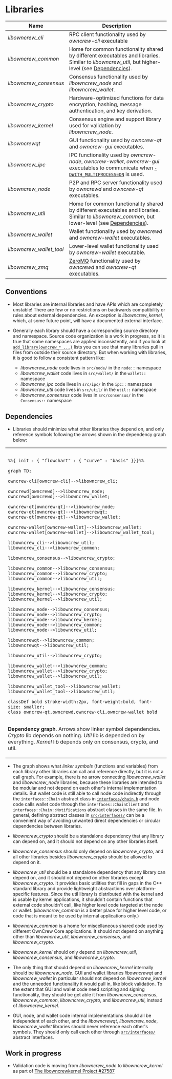 # Libraries

| Name                     | Description |
|--------------------------|-------------|
| *libowncrew_cli*         | RPC client functionality used by *owncrew-cli* executable |
| *libowncrew_common*      | Home for common functionality shared by different executables and libraries. Similar to *libowncrew_util*, but higher-level (see [Dependencies](#dependencies)). |
| *libowncrew_consensus*   | Consensus functionality used by *libowncrew_node* and *libowncrew_wallet*. |
| *libowncrew_crypto*      | Hardware-optimized functions for data encryption, hashing, message authentication, and key derivation. |
| *libowncrew_kernel*      | Consensus engine and support library used for validation by *libowncrew_node*. |
| *libowncrewqt*           | GUI functionality used by *owncrew-qt* and *owncrew-gui* executables. |
| *libowncrew_ipc*         | IPC functionality used by *owncrew-node*, *owncrew-wallet*, *owncrew-gui* executables to communicate when [`-DWITH_MULTIPROCESS=ON`](multiprocess.md) is used. |
| *libowncrew_node*        | P2P and RPC server functionality used by *owncrewd* and *owncrew-qt* executables. |
| *libowncrew_util*        | Home for common functionality shared by different executables and libraries. Similar to *libowncrew_common*, but lower-level (see [Dependencies](#dependencies)). |
| *libowncrew_wallet*      | Wallet functionality used by *owncrewd* and *owncrew-wallet* executables. |
| *libowncrew_wallet_tool* | Lower-level wallet functionality used by *owncrew-wallet* executable. |
| *libowncrew_zmq*         | [ZeroMQ](../zmq.md) functionality used by *owncrewd* and *owncrew-qt* executables. |

## Conventions

- Most libraries are internal libraries and have APIs which are completely unstable! There are few or no restrictions on backwards compatibility or rules about external dependencies. An exception is *libowncrew_kernel*, which, at some future point, will have a documented external interface.

- Generally each library should have a corresponding source directory and namespace. Source code organization is a work in progress, so it is true that some namespaces are applied inconsistently, and if you look at [`add_library(owncrew_* ...)`](../../src/CMakeLists.txt) lists you can see that many libraries pull in files from outside their source directory. But when working with libraries, it is good to follow a consistent pattern like:

  - *libowncrew_node* code lives in `src/node/` in the `node::` namespace
  - *libowncrew_wallet* code lives in `src/wallet/` in the `wallet::` namespace
  - *libowncrew_ipc* code lives in `src/ipc/` in the `ipc::` namespace
  - *libowncrew_util* code lives in `src/util/` in the `util::` namespace
  - *libowncrew_consensus* code lives in `src/consensus/` in the `Consensus::` namespace

## Dependencies

- Libraries should minimize what other libraries they depend on, and only reference symbols following the arrows shown in the dependency graph below:

<table><tr><td>

```mermaid

%%{ init : { "flowchart" : { "curve" : "basis" }}}%%

graph TD;

owncrew-cli[owncrew-cli]-->libowncrew_cli;

owncrewd[owncrewd]-->libowncrew_node;
owncrewd[owncrewd]-->libowncrew_wallet;

owncrew-qt[owncrew-qt]-->libowncrew_node;
owncrew-qt[owncrew-qt]-->libowncrewqt;
owncrew-qt[owncrew-qt]-->libowncrew_wallet;

owncrew-wallet[owncrew-wallet]-->libowncrew_wallet;
owncrew-wallet[owncrew-wallet]-->libowncrew_wallet_tool;

libowncrew_cli-->libowncrew_util;
libowncrew_cli-->libowncrew_common;

libowncrew_consensus-->libowncrew_crypto;

libowncrew_common-->libowncrew_consensus;
libowncrew_common-->libowncrew_crypto;
libowncrew_common-->libowncrew_util;

libowncrew_kernel-->libowncrew_consensus;
libowncrew_kernel-->libowncrew_crypto;
libowncrew_kernel-->libowncrew_util;

libowncrew_node-->libowncrew_consensus;
libowncrew_node-->libowncrew_crypto;
libowncrew_node-->libowncrew_kernel;
libowncrew_node-->libowncrew_common;
libowncrew_node-->libowncrew_util;

libowncrewqt-->libowncrew_common;
libowncrewqt-->libowncrew_util;

libowncrew_util-->libowncrew_crypto;

libowncrew_wallet-->libowncrew_common;
libowncrew_wallet-->libowncrew_crypto;
libowncrew_wallet-->libowncrew_util;

libowncrew_wallet_tool-->libowncrew_wallet;
libowncrew_wallet_tool-->libowncrew_util;

classDef bold stroke-width:2px, font-weight:bold, font-size: smaller;
class owncrew-qt,owncrewd,owncrew-cli,owncrew-wallet bold
```
</td></tr><tr><td>

**Dependency graph**. Arrows show linker symbol dependencies. *Crypto* lib depends on nothing. *Util* lib is depended on by everything. *Kernel* lib depends only on consensus, crypto, and util.

</td></tr></table>

- The graph shows what _linker symbols_ (functions and variables) from each library other libraries can call and reference directly, but it is not a call graph. For example, there is no arrow connecting *libowncrew_wallet* and *libowncrew_node* libraries, because these libraries are intended to be modular and not depend on each other's internal implementation details. But wallet code is still able to call node code indirectly through the `interfaces::Chain` abstract class in [`interfaces/chain.h`](../../src/interfaces/chain.h) and node code calls wallet code through the `interfaces::ChainClient` and `interfaces::Chain::Notifications` abstract classes in the same file. In general, defining abstract classes in [`src/interfaces/`](../../src/interfaces/) can be a convenient way of avoiding unwanted direct dependencies or circular dependencies between libraries.

- *libowncrew_crypto* should be a standalone dependency that any library can depend on, and it should not depend on any other libraries itself.

- *libowncrew_consensus* should only depend on *libowncrew_crypto*, and all other libraries besides *libowncrew_crypto* should be allowed to depend on it.

- *libowncrew_util* should be a standalone dependency that any library can depend on, and it should not depend on other libraries except *libowncrew_crypto*. It provides basic utilities that fill in gaps in the C++ standard library and provide lightweight abstractions over platform-specific features. Since the util library is distributed with the kernel and is usable by kernel applications, it shouldn't contain functions that external code shouldn't call, like higher level code targeted at the node or wallet. (*libowncrew_common* is a better place for higher level code, or code that is meant to be used by internal applications only.)

- *libowncrew_common* is a home for miscellaneous shared code used by different OwnCrew Core applications. It should not depend on anything other than *libowncrew_util*, *libowncrew_consensus*, and *libowncrew_crypto*.

- *libowncrew_kernel* should only depend on *libowncrew_util*, *libowncrew_consensus*, and *libowncrew_crypto*.

- The only thing that should depend on *libowncrew_kernel* internally should be *libowncrew_node*. GUI and wallet libraries *libowncrewqt* and *libowncrew_wallet* in particular should not depend on *libowncrew_kernel* and the unneeded functionality it would pull in, like block validation. To the extent that GUI and wallet code need scripting and signing functionality, they should be get able it from *libowncrew_consensus*, *libowncrew_common*, *libowncrew_crypto*, and *libowncrew_util*, instead of *libowncrew_kernel*.

- GUI, node, and wallet code internal implementations should all be independent of each other, and the *libowncrewqt*, *libowncrew_node*, *libowncrew_wallet* libraries should never reference each other's symbols. They should only call each other through [`src/interfaces/`](../../src/interfaces/) abstract interfaces.

## Work in progress

- Validation code is moving from *libowncrew_node* to *libowncrew_kernel* as part of [The libowncrewkernel Project #27587](https://github.com/owncrew/owncrew/issues/27587)
